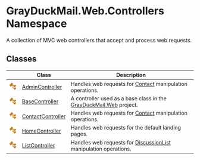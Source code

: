 GrayDuckMail.Web.Controllers Namespace
======================================
A collection of MVC web controllers that accept and process web requests.


Classes
-------

|                 | Class                  | Description                                                             |
| --------------- | ---------------------- | ----------------------------------------------------------------------- |
| ![Public class] | [AdminController][1]   | Handles web requests for [Contact][2] manipulation operations.          |
| ![Public class] | [BaseController][3]    | A controller used as a base class in the [GrayDuckMail.Web][4] project. |
| ![Public class] | [ContactController][5] | Handles web requests for [Contact][2] manipulation operations.          |
| ![Public class] | [HomeController][6]    | Handles web requests for the default landing pages.                     |
| ![Public class] | [ListController][7]    | Handles web requests for [DiscussionList][8] manipulation operations.   |

[1]: AdminController/README.md
[2]: ../GrayDuckMail.Common.Database/Contact/README.md
[3]: BaseController/README.md
[4]: ../GrayDuckMail.Web/README.md
[5]: ContactController/README.md
[6]: HomeController/README.md
[7]: ListController/README.md
[8]: ../GrayDuckMail.Common.Database/DiscussionList/README.md
[Public class]: ../icons/pubclass.svg "Public class"